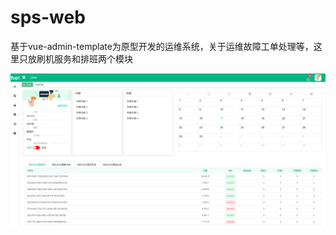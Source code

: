 # sps-web
基于vue-admin-template为原型开发的运维系统，关于运维故障工单处理等，这里只放刷机服务和排班两个模块

<img src="https://github.com/xucaiqing/sps-web/blob/main/01.png?raw=true">
